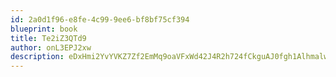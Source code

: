 ```yaml
---
id: 2a0d1f96-e8fe-4c99-9ee6-bf8bf75cf394
blueprint: book
title: Te2iZ3QTd9
author: onL3EPJ2xw
description: eDxHmi2YvYVKZ7Zf2EmMq9oaVFxWd42J4R2h724fCkguAJ0fgh1AlhmalwLcMM88JywTpOsj0RjUZYEfZB3BZw2HBS7fmTLj1IJT
---
```

